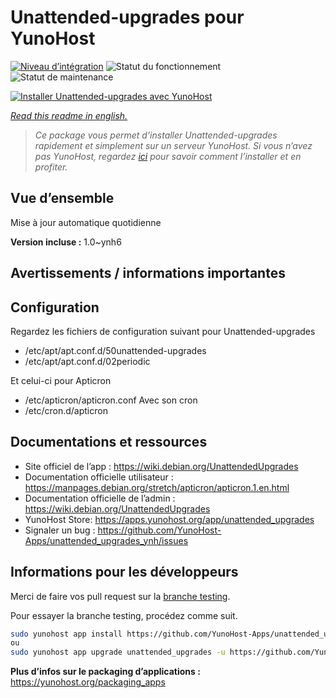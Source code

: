 <!--
N.B.: This README was automatically generated by https://github.com/YunoHost/apps/tree/master/tools/README-generator
It shall NOT be edited by hand.
-->

# Unattended-upgrades pour YunoHost

[![Niveau d’intégration](https://dash.yunohost.org/integration/unattended_upgrades.svg)](https://dash.yunohost.org/appci/app/unattended_upgrades) ![Statut du fonctionnement](https://ci-apps.yunohost.org/ci/badges/unattended_upgrades.status.svg) ![Statut de maintenance](https://ci-apps.yunohost.org/ci/badges/unattended_upgrades.maintain.svg)

[![Installer Unattended-upgrades avec YunoHost](https://install-app.yunohost.org/install-with-yunohost.svg)](https://install-app.yunohost.org/?app=unattended_upgrades)

*[Read this readme in english.](./README.md)*

> *Ce package vous permet d’installer Unattended-upgrades rapidement et simplement sur un serveur YunoHost.
Si vous n’avez pas YunoHost, regardez [ici](https://yunohost.org/#/install) pour savoir comment l’installer et en profiter.*

## Vue d’ensemble

Mise à jour automatique quotidienne

**Version incluse :** 1.0~ynh6
## Avertissements / informations importantes

## Configuration

Regardez les fichiers de configuration suivant pour Unattended-upgrades
 * /etc/apt/apt.conf.d/50unattended-upgrades
 * /etc/apt/apt.conf.d/02periodic

Et celui-ci pour Apticron
 * /etc/apticron/apticron.conf
Avec son cron
 * /etc/cron.d/apticron

## Documentations et ressources

* Site officiel de l’app : <https://wiki.debian.org/UnattendedUpgrades>
* Documentation officielle utilisateur : <https://manpages.debian.org/stretch/apticron/apticron.1.en.html>
* Documentation officielle de l’admin : <https://wiki.debian.org/UnattendedUpgrades>
* YunoHost Store: <https://apps.yunohost.org/app/unattended_upgrades>
* Signaler un bug : <https://github.com/YunoHost-Apps/unattended_upgrades_ynh/issues>

## Informations pour les développeurs

Merci de faire vos pull request sur la [branche testing](https://github.com/YunoHost-Apps/unattended_upgrades_ynh/tree/testing).

Pour essayer la branche testing, procédez comme suit.

``` bash
sudo yunohost app install https://github.com/YunoHost-Apps/unattended_upgrades_ynh/tree/testing --debug
ou
sudo yunohost app upgrade unattended_upgrades -u https://github.com/YunoHost-Apps/unattended_upgrades_ynh/tree/testing --debug
```

**Plus d’infos sur le packaging d’applications :** <https://yunohost.org/packaging_apps>